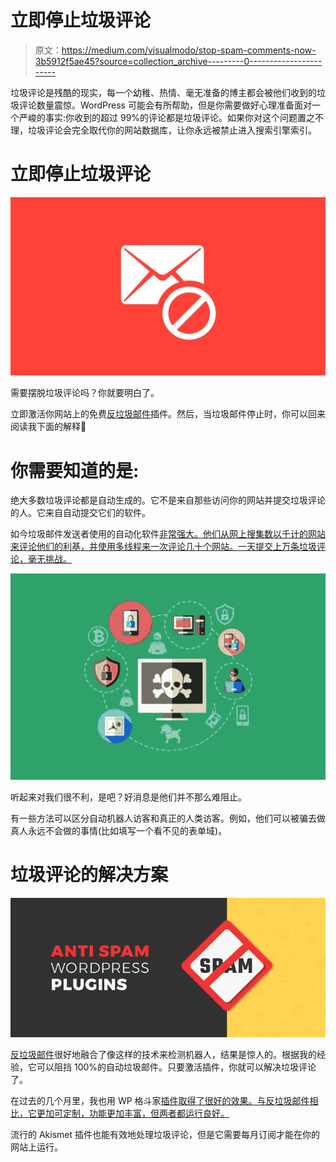 # 立即停止垃圾评论

> 原文：<https://medium.com/visualmodo/stop-spam-comments-now-3b5912f5ae45?source=collection_archive---------0----------------------->

垃圾评论是残酷的现实，每一个幼稚、热情、毫无准备的博主都会被他们收到的垃圾评论数量震惊。WordPress 可能会有所帮助，但是你需要做好心理准备面对一个严峻的事实:你收到的超过 99%的评论都是垃圾评论。如果你对这个问题置之不理，垃圾评论会完全取代你的网站数据库，让你永远被禁止进入搜索引擎索引。

# 立即停止垃圾评论

![](img/f7dc9e0b93974e8b26b55505622a973d.png)

需要摆脱垃圾评论吗？你就要明白了。

立即激活你网站上的免费[反垃圾邮件](https://wordpress.org/plugins/anti-spam/)插件。然后，当垃圾邮件停止时，你可以回来阅读我下面的解释🙂

# 你需要知道的是:

绝大多数垃圾评论都是自动生成的。它不是来自那些访问你的网站并提交垃圾评论的人。它来自自动提交它们的软件。

如今垃圾邮件发送者使用的自动化软件[非常强大。他们从网上搜集数以千计的网站来评论他们的利基，并使用多线程来一次评论几十个网站。一天提交上万条垃圾评论，毫无挑战。](https://visualmodo.com/)

![](img/60dccd68b2734213b12424ed35aadc6d.png)

听起来对我们很不利，是吧？好消息是他们并不那么难阻止。

有一些方法可以区分自动机器人访客和真正的人类访客。例如，他们可以被骗去做真人永远不会做的事情(比如填写一个看不见的表单域)。

# 垃圾评论的解决方案

![](img/1a8ba42742cf4677e5f23bb07a66bb26.png)

[反垃圾邮件](https://wordpress.org/plugins/anti-spam/)很好地融合了像这样的技术来检测机器人，结果是惊人的。根据我的经验，它可以阻挡 100%的自动垃圾邮件。只要激活插件，你就可以解决垃圾评论了。

在过去的几个月里，我也用 WP 格斗家[插件取得了很好的效果。与反垃圾邮件相比，它更加可定制，功能更加丰富，但两者都运行良好。](https://wordpress.org/plugins/goodbye-captcha/)

流行的 Akismet 插件也能有效地处理垃圾评论，但是它需要每月订阅才能在你的网站上运行。